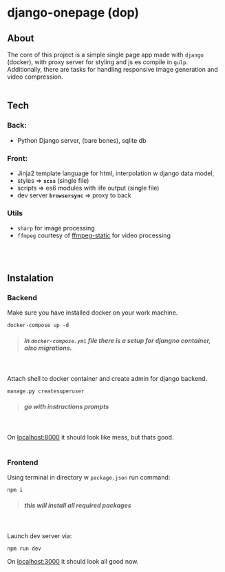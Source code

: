 # **django-onepage (dop)**

## **About**
The core of this project is a simple single page app made with `django` (docker), with proxy server for styling and js es compile in `gulp`. Additionally, there are tasks for handling responsive image generation and video compression.
<br>
<br>

## **Tech**
### **Back:**
+ Python Django server, (bare bones), sqlite db

### **Front:**
+ Jinja2 template language for html, interpolation w django data model,
+ styles => **`scss`** (single file)
+ scripts => es6 modules with iife output (single file)
+ dev server **`browsersync`** => proxy to back

### **Utils**
+ `sharp` for image processing
+ `ffmpeg` courtesy of [ffmpeg-static](https://www.npmjs.com/package/ffmpeg-static) for video processing
<br>
<br>

## **Instalation**
### **Backend**
Make sure you have installed docker on your work machine.
```
docker-compose up -d
```
> ##### _in `docker-compose.yml` file there is a setup for **djangno** container, also migrations._
<br>

Attach shell to docker container and create admin for django backend.
```
manage.py createsuperuser
```
> ##### _go with instructions prompts_
<br>

On [localhost:8000](http://localhost:8000) it should look like mess, but thats good.
<br>
<br>

### **Frontend**
Using terminal in directory w `package.json` run command:
```
npm i
```
> ##### _this will install all required packages_
<br>

Launch dev server via:
```
npm run dev
```

On [localhost:3000](http://localhost:3000) it should look all good now.
<br>
<br>
